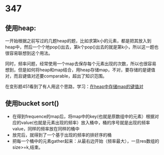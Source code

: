 # 347

## 使用heap:

一开始根据之前写过的几题heap的题，比如求第k小的元素，都是把其放入到heap中，然后一个个地pop()出去，第k个pop()出去的就是第k小，所以这一题也很容易联想到这个用法。

同时，频率问题，经常使用一个map去保存每个元素出现的次数，所以也很容易想到，但是如何将heap和map结合，用heap存储map，不对，要存储的是键值对，而且键值对还要comparable，超出了知识范围。

在变形题451看到了有人用这个思路，学习：[在heap中存储map的键值对](https://leetcode.com/problems/sort-characters-by-frequency/discuss/93420/Java-O(n)-Bucket-Sort-Solution-O(nlogm)-PriorityQueue-Solution-easy-to-understand)

## 使用bucket sort()

* 在得到frequence的map后，将map中的key(也就是原数组中的元素）根据对应的value(也就是元素出现的频率）放入桶中，桶的序号就是出现的频率value，同样的频率放在同样的桶中
* 放完后，就得到了一个基于出现的频率的排好序的桶
* 把每一个桶中的元素gather起来：从最右边开始（频率最大），一旦res数组的size>=k,结束。

